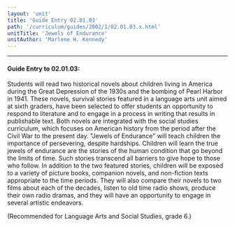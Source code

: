 ```yaml
---
layout: 'unit'
title: 'Guide Entry 02.01.03'
path: '/curriculum/guides/2002/1/02.01.03.x.html'
unitTitle: 'Jewels of Endurance'
unitAuthor: 'Marlene H. Kennedy'
---
```


<body>
<hr/>
 <h4>
  Guide Entry to 02.01.03:
 </h4>
 <p>
  Students will read two historical novels about children living in America during the Great Depression of the 1930s and the bombing of Pearl Harbor in 1941.  These novels, survival stories featured in a language arts unit aimed at sixth graders, have been selected to offer students an opportunity to respond to literature and to engage in a process in writing that results in publishable text.  Both novels are integrated with the social studies curriculum, which focuses on American history from the period after the Civil War to the present day.  "Jewels of Endurance" will teach children the importance of persevering, despite hardships.  Children will learn the true jewels of endurance are the stories of the human condition that go beyond the limits of time.  Such stories transcend all barriers to give hope to those who follow.  In addition to the two featured stories, children will be exposed to a variety of picture books, companion novels, and non-fiction texts appropriate to the time periods.  They will also compare their novels to two films about each of the decades, listen to old time radio shows, produce their own radio dramas, and they will have an opportunity to engage in several artistic endeavors.
 </p>
<p>
  (Recommended for Language Arts and Social Studies, grade 6.)
 </p>

</body>
